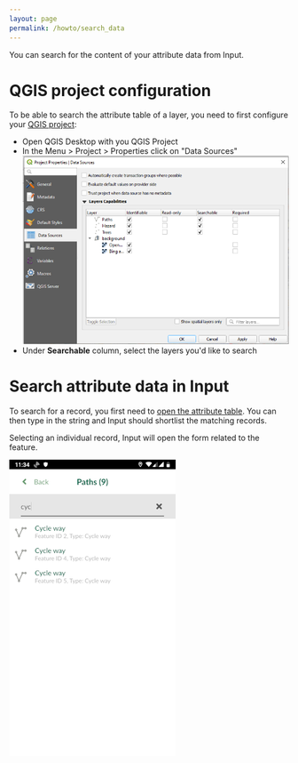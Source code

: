 ```yaml
---
layout: page
permalink: /howto/search_data
---
```

<!--- IMPORTANT: This permlink is referenced from InputApp -->

You can search for the content of your attribute data from Input.

# QGIS project configuration

To be able to search the attribute table of a layer, you need to first configure your [QGIS project](https://docs.qgis.org/3.10/en/docs/user_manual/introduction/qgis_configuration.html?highlight=properties#data-sources-properties):

- Open QGIS Desktop with you QGIS Project
- In the Menu > Project > Properties click on "Data Sources"
![browse_enable](../images/qgis_data_sources.png)
- Under **Searchable** column, select the layers you'd like to search

# Search attribute data in Input

To search for a record, you first need to [open the attribute table](/howto/browse_data.html). You can then type in the string and Input should shortlist the matching records.

Selecting an individual record, Input will open the form related to the feature.

![display_name](../images/input_search_data.png)
